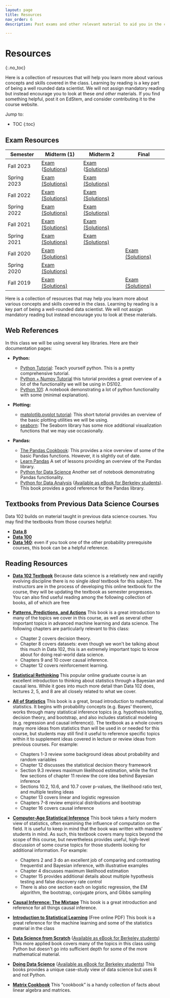 ```yaml
---
layout: page
title: Resources
nav_order: 6
description: Past exams and other relevant material to aid you in the course.

---
```


# Resources
{:.no_toc}

Here is a collection of resources that will help you learn more about various concepts and skills covered in the class. Learning by reading is a key part of being a well rounded data scientist. We will not assign mandatory reading but instead encourage you to look at these _and other_ materials. If you find something helpful, post it on EdStem, and consider contributing it to the course website.

Jump to:
* TOC
{:toc}

## Exam Resources

| Semester | Midterm (1) | Midterm 2 | Final |
| -- | -- | -- | -- |
| Fall 2023 | [Exam](assets/exams/mt1/fa23_mt1.pdf) ([Solutions](assets/exams/mt1/fa23_mt1_sol.pdf)) |[Exam](assets/exams/mt2/fa23_mt2.pdf) ([Solutions](assets/exams/mt2/fa23_mt2_sol.pdf)) | |
| Spring 2023 | [Exam](assets/exams/mt1/sp23_mt1.pdf) [(Solutions)](assets/exams/mt1/sp23_mt1_sol.pdf) | [Exam](assets/exams/mt2/sp23_mt2.pdf) [(Solutions)](assets/exams/mt2/sp23_mt2_sol.pdf) | |
| Fall 2022 | [Exam](assets/exams/mt1/fa22_mt1.pdf) [(Solutions)](assets/exams/mt1/fa22_mt1_sol.pdf) | [Exam](assets/exams/mt2/fa22_mt2.pdf) [(Solutions)](assets/exams/mt2/fa22_mt2_sol.pdf) |  |
| Spring 2022 | [Exam](assets/exams/mt1/sp22_mt1.pdf) [(Solutions)](assets/exams/mt1/sp22_mt1_sol.pdf) | [Exam](assets/exams/mt2/sp22_mt2.pdf) [(Solutions)](assets/exams/mt2/sp22_mt2_sol.pdf) |  |
| Fall 2021 | [Exam](assets/exams/mt1/fa21_mt1.pdf) [(Solutions)](assets/exams/mt1/fa21_mt1_sol.pdf) | [Exam](assets/exams/mt2/fa21_mt2.pdf) [(Solutions)](assets/exams/mt2/fa21_mt2_sol.pdf) |  |
| Spring 2021 | [Exam](assets/exams/mt1/sp21_mt1.pdf) [(Solutions)](assets/exams/mt1/sp21_mt1_sol.pdf) | [Exam](assets/exams/mt2/sp21_mt2.pdf) [(Solutions)](assets/exams/mt2/sp21_mt2_sol.pdf) |  |
| Fall 2020 | [Exam](assets/exams/mt1/fa20_mt.pdf) [(Solutions)](assets/exams/mt1/fa20_mt_sol.pdf) |  | [Exam](assets/exams/final/fa20_final.pdf) [(Solutions)](assets/exams/final/fa20_final_sol.pdf) |
| Spring 2020 | [Exam](assets/exams/mt1/sp20_mt.pdf) [(Solutions)](assets/exams/mt1/sp20_mt_sol.pdf) | | |
| Fall 2019 | [Exam](assets/exams/mt1/fa19_mt.pdf) [(Solutions)](assets/exams/mt1/fa19_mt_sol.pdf) |  | [Exam](assets/exams/final/fa19_final.pdf) [(Solutions)](assets/exams/final/fa19_final_sol.pdf) |


Here is a collection of resources that may help you learn more about various concepts and skills covered in the class.  Learning by reading is a key part of being a well-rounded data scientist.  We will not assign mandatory reading but instead encourage you to look at these materials.

## Web References

In this class we will be using several key libraries.  Here are their documentation pages:

<!-- * **The Bash Command Line:**
  * [Linux and Bash](https://drive.google.com/file/d/0B6nL03OcEignTGowRkNCZzN6T00/view): Intro to Linux, Cloud Computing (which you can skip for the purposes of this class), and the Bash command line. You can skip all portions that don't pertain to using the command line.
  * [Bash Part 2](https://drive.google.com/file/d/0B6nL03OcEigncUxXNnNmV3VuN1U/view): Part 2 of the intro to command line. -->

* **Python:**
  * [Python Tutorial](https://docs.python.org/3.5/tutorial/):  Teach yourself python.  This is a pretty comprehensive tutorial.
  * [Python + Numpy Tutorial](http://cs231n.github.io/python-numpy-tutorial/) this tutorial provides a great overview of a lot of the functionality we will be using in DS102.
  * [Python 101](http://nbviewer.jupyter.org/urls/bitbucket.org/hrojas/learn-pandas/raw/master/lessons/Python_101.ipynb): A notebook demonstrating a lot of python functionality with some (minimal explanation).


* **Plotting:**
  * [matplotlib.pyplot tutorial](http://matplotlib.org/users/pyplot_tutorial.html#pyplot-tutorial): This short tutorial provides an overview of the basic plotting utilities we will be using.
  * [seaborn](http://seaborn.pydata.org/tutorial.html): The Seaborn library has some nice additional visualization functions that we may use occasionally.

* **Pandas:**
  * [The Pandas Cookbook](http://nbviewer.jupyter.org/github/jvns/pandas-cookbook/tree/master/cookbook/):  This provides a nice overview of some of the basic Pandas functions.  However, it is slightly out of date.
  * [Learn Pandas](https://bitbucket.org/hrojas/learn-pandas) A set of lessons providing an overview of the Pandas library.
  * [Python for Data Science](http://wavedatalab.github.io/datawithpython/index.html) Another set of notebook demonstrating Pandas functionality.
  * [Python for Data Analysis](http://shop.oreilly.com/product/0636920023784.do) ([Available as eBook for Berkeley students](http://proquest.safaribooksonline.com/9781449323592)).  This book provides a good reference for the Pandas library.


## Textbooks from Previous Data Science Courses

Data 102 builds on material taught in previous data science courses. You may find the textbooks from those courses helpful:

* **[Data 8](https://inferentialthinking.com/chapters/intro.html)**
* **[Data 100](https://ds100.org/course-notes-su23/)**
* **[Data 140](http://prob140.org/textbook/content/README.html)**: even if you took one of the other probability prerequisite courses, this book can be a helpful reference.

## Reading Resources

* **[Data 102 Textbook](https://data102.org/ds-102-book/)** Because data science is a relatively new and rapidly evolving discipline there is no single *ideal* textbook for this subject. The instructors are in the process of developing this online textbook for the course, they will be updating the textbook as semester progresses.     
  You can also find useful reading among the following collection of books, all of which are free

* **[Patterns, Predictions, and Actions](https://mlstory.org/)** This book is a great introduction to many of the topics we cover in this course, as well as several other important topics in advanced machine learning and data science. The following chapters are particularly relevant to this class:
  * Chapter 2 covers decision theory.
  * Chapter 8 covers datasets: even though we won't be talking about this much in Data 102, this is an extremely important topic to know about for doing real-world data science.
  * Chapters 9 and 10 cover causal inference.
  * Chapter 12 covers reinforcement learning.

* **[Statistical Rethinking](https://xcelab.net/rm/statistical-rethinking/)** This popular online graduate course is an excellent introduction to thinking about statistics through a Bayesian and causal lens. While it goes into much more detail than Data 102 does, lectures 2, 5, and 8 are all closely related to what we cover.

* **[All of Statistics](https://www.stat.cmu.edu/~larry/all-of-statistics/)** This book is a great, broad introduction to mathematical statistics. It begins with probability concepts (e.g. Bayes’ theorem), works through many statistical inference topics (e.g. hypothesis testing, decision theory, and bootstrap, and also includes statistical modeling (e.g. regression and causal inference)). The textbook as a whole covers many more ideas from statistics than will be used in or needed for this course, but students may still find it useful to reference specific topics within it to supplement ideas covered in lecture or review ideas from previous courses. For example:
  * Chapters 1-3 review some background ideas about probability and random variables
  * Chapter 12 discusses the statistical decision theory framework
  * Section 9.3 reviews maximum likelihood estimation, while the first few sections of chapter 11 review the core idea behind Bayesian inference
  * Sections 10.2, 10.6, and 10.7 cover p-values, the likelihood ratio test, and multiple testing ideas
  * Chapter 13 covers linear and logistic regression
  * Chapters 7-8 review empirical distributions and bootstrap
  * Chapter 16 covers causal inference

* **[Computer-Age Statistical Inference](https://web.stanford.edu/~hastie/CASI_files/PDF/casi.pdf)** This book takes a fairly modern view of statistics, often examining the influence of computation on the field. It is useful to keep in mind that the book was written with masters’ students in mind. As such, this textbook covers many topics beyond the scope of this course, but nevertheless provides useful, high-level discussion of some course topics for those students looking for additional information. For example:
  * Chapters 2 and 3 do an excellent job of comparing and contrasting frequentist and Bayesian inference, with illustrative examples
  * Chapter 4 discusses maximum likelihood estimation
  * Chapter 15 provides additional details about multiple hypothesis testing and false discovery rate control
  * There is also one section each on logistic regression, the EM algorithm, the bootstrap, conjugate priors, and Gibbs sampling

* **[Causal Inference: The Mixtape](https://mixtape.scunning.com/)** This book is a great introduction and reference for all things causal inference.

* **[Introduction to Statistical Learning](http://www-bcf.usc.edu/~gareth/ISL/)** (Free online PDF) This book is a great reference for the machine learning and some of the statistics material in the class

* **[Data Science from Scratch](http://shop.oreilly.com/product/0636920033400.do)** ([Available as eBook for Berkeley students](http://proquest.safaribooksonline.com/9781491901410)) This more applied book covers many of the topics in this class using Python but doesn't go into sufficient depth for some of the more mathematical material.

*  **[Doing Data Science](http://shop.oreilly.com/product/0636920028529.do)**
([Available as eBook for Berkeley students](http://proquest.safaribooksonline.com/9781449363871)) This books provides a unique case-study view of data science but uses R and not Python.

* **[Matrix Cookbook](https://www.math.uwaterloo.ca/~hwolkowi/matrixcookbook.pdf)** This “cookbook” is a handy collection of facts about linear algebra and matrices.